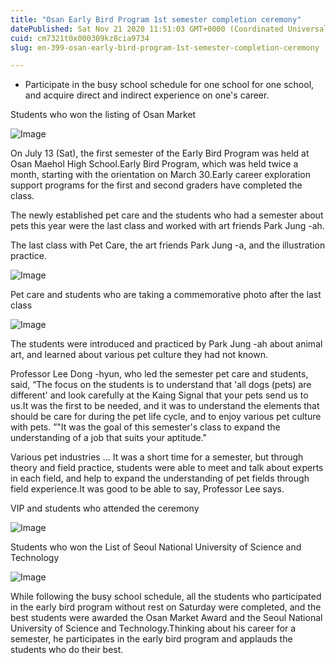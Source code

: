 ```yaml
---
title: "Osan Early Bird Program 1st semester completion ceremony"
datePublished: Sat Nov 21 2020 11:51:03 GMT+0000 (Coordinated Universal Time)
cuid: cm7321t0x000309kz8cia9734
slug: en-399-osan-early-bird-program-1st-semester-completion-ceremony

---
```



- Participate in the busy school schedule for one school for one school, and acquire direct and indirect experience on one's career.

Students who won the listing of Osan Market

![Image](https://cdn.hashnode.com/res/hashnode/image/upload/v1739433916934/4c8df146-9c54-45d2-9f86-9b26ed724b6e.jpeg)

On July 13 (Sat), the first semester of the Early Bird Program was held at Osan Maehol High School.Early Bird Program, which was held twice a month, starting with the orientation on March 30.Early career exploration support programs for the first and second graders have completed the class.

The newly established pet care and the students who had a semester about pets this year were the last class and worked with art friends Park Jung -ah.

The last class with Pet Care, the art friends Park Jung -a, and the illustration practice.

![Image](https://cdn.hashnode.com/res/hashnode/image/upload/v1739433919038/93ad75b9-c53c-4c8e-b424-73a2da21d4a7.jpeg)

Pet care and students who are taking a commemorative photo after the last class

![Image](https://cdn.hashnode.com/res/hashnode/image/upload/v1739433921364/4ad2e790-c156-42dc-ab9b-0273b779473f.jpeg)

The students were introduced and practiced by Park Jung -ah about animal art, and learned about various pet culture they had not known.

Professor Lee Dong -hyun, who led the semester pet care and students, said, “The focus on the students is to understand that 'all dogs (pets) are different' and look carefully at the Kaing Signal that your pets send us to us.It was the first to be needed, and it was to understand the elements that should be care for during the pet life cycle, and to enjoy various pet culture with pets. ”"It was the goal of this semester's class to expand the understanding of a job that suits your aptitude."

Various pet industries ... It was a short time for a semester, but through theory and field practice, students were able to meet and talk about experts in each field, and help to expand the understanding of pet fields through field experience.It was good to be able to say, Professor Lee says.

VIP and students who attended the ceremony

![Image](https://cdn.hashnode.com/res/hashnode/image/upload/v1739433923970/437f0348-d1c2-4908-812a-abfceabc16ea.jpeg)

Students who won the List of Seoul National University of Science and Technology

![Image](https://cdn.hashnode.com/res/hashnode/image/upload/v1739433926429/f83feff7-1550-46da-a171-dca627ce82bf.jpeg)

While following the busy school schedule, all the students who participated in the early bird program without rest on Saturday were completed, and the best students were awarded the Osan Market Award and the Seoul National University of Science and Technology.Thinking about his career for a semester, he participates in the early bird program and applauds the students who do their best.
